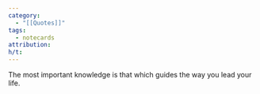 ```yaml
---
category:
  - "[[Quotes]]"
tags:
  - notecards
attribution: 
h/t:
---
```

The most important knowledge is that which guides the way you lead your life.